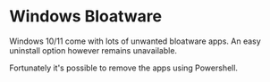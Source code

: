 # Windows Bloatware
Windows 10/11 come with lots of unwanted bloatware apps. An easy uninstall option however remains unavailable.

Fortunately it's possible to remove the apps using Powershell.